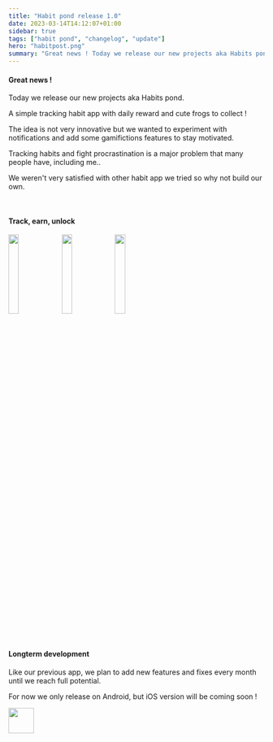 ```yaml
---
title: "Habit pond release 1.0"
date: 2023-03-14T14:12:07+01:00
sidebar: true
tags: ["habit pond", "changelog", "update"]
hero: "habitpost.png"
summary: "Great news ! Today we release our new projects aka Habits pond."
---
```

#### Great news ! 

Today we release our new projects aka Habits pond.

A simple tracking habit app with daily reward and cute frogs to collect !

The idea is not very innovative but we wanted to experiment with notifications and add some gamifictions features to stay motivated.

Tracking habits and fight procrastination is a major problem that many people have, including me..

We weren't very satisfied with other habit app we tried so why not build our own.

<br>

#### Track, earn, unlock
<img src="/habit1.png"  width="20%">
<img src="/habit2.png"  width="20%">
<img src="/habit4.png"  width="20%">

<br>
<br>

#### Longterm development
Like our previous app, we plan to add new features and fixes every month until we reach full potential.

For now we only release on Android, but iOS version will be coming soon ! 

<a href="https://play.google.com/store/apps/details?id=com.poly.habit" target="_blank" rel="noopener noreferrer"> <img height="50" src="/google-play-badge-nopad.png"/></a>
